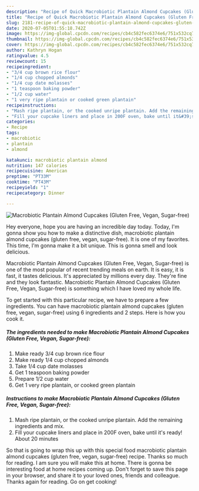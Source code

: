 ```yaml
---
description: "Recipe of Quick Macrobiotic Plantain Almond Cupcakes (Gluten Free, Vegan, Sugar-free)"
title: "Recipe of Quick Macrobiotic Plantain Almond Cupcakes (Gluten Free, Vegan, Sugar-free)"
slug: 2181-recipe-of-quick-macrobiotic-plantain-almond-cupcakes-gluten-free-vegan-sugar-free
date: 2020-07-05T01:55:18.742Z
image: https://img-global.cpcdn.com/recipes/cb4c582fec6374e6/751x532cq70/macrobiotic-plantain-almond-cupcakes-gluten-free-vegan-sugar-free-recipe-main-photo.jpg
thumbnail: https://img-global.cpcdn.com/recipes/cb4c582fec6374e6/751x532cq70/macrobiotic-plantain-almond-cupcakes-gluten-free-vegan-sugar-free-recipe-main-photo.jpg
cover: https://img-global.cpcdn.com/recipes/cb4c582fec6374e6/751x532cq70/macrobiotic-plantain-almond-cupcakes-gluten-free-vegan-sugar-free-recipe-main-photo.jpg
author: Kathryn Hogan
ratingvalue: 4.5
reviewcount: 15
recipeingredient:
- "3/4 cup brown rice flour"
- "1/4 cup chopped almonds"
- "1/4 cup date molasses"
- "1 teaspoon baking powder"
- "1/2 cup water"
- "1 very ripe plantain or cooked green plantain"
recipeinstructions:
- "Mash ripe plantain, or the cooked unripe plantain. Add the remaining ingredients and mix."
- "Fill your cupcake liners and place in 200F oven, bake until it&#39;s ready! About 20 minutes"
categories:
- Recipe
tags:
- macrobiotic
- plantain
- almond

katakunci: macrobiotic plantain almond 
nutrition: 147 calories
recipecuisine: American
preptime: "PT33M"
cooktime: "PT43M"
recipeyield: "1"
recipecategory: Dinner

---
```



![Macrobiotic Plantain Almond Cupcakes (Gluten Free, Vegan, Sugar-free)](https://img-global.cpcdn.com/recipes/cb4c582fec6374e6/751x532cq70/macrobiotic-plantain-almond-cupcakes-gluten-free-vegan-sugar-free-recipe-main-photo.jpg)

Hey everyone, hope you are having an incredible day today. Today, I'm gonna show you how to make a distinctive dish, macrobiotic plantain almond cupcakes (gluten free, vegan, sugar-free). It is one of my favorites. This time, I'm gonna make it a bit unique. This is gonna smell and look delicious.



Macrobiotic Plantain Almond Cupcakes (Gluten Free, Vegan, Sugar-free) is one of the most popular of recent trending meals on earth. It is easy, it is fast, it tastes delicious. It's appreciated by millions every day. They're fine and they look fantastic. Macrobiotic Plantain Almond Cupcakes (Gluten Free, Vegan, Sugar-free) is something which I have loved my whole life.


To get started with this particular recipe, we have to prepare a few ingredients. You can have macrobiotic plantain almond cupcakes (gluten free, vegan, sugar-free) using 6 ingredients and 2 steps. Here is how you cook it.

<!--inarticleads1-->

##### The ingredients needed to make Macrobiotic Plantain Almond Cupcakes (Gluten Free, Vegan, Sugar-free):

1. Make ready 3/4 cup brown rice flour
1. Make ready 1/4 cup chopped almonds
1. Take 1/4 cup date molasses
1. Get 1 teaspoon baking powder
1. Prepare 1/2 cup water
1. Get 1 very ripe plantain, or cooked green plantain




<!--inarticleads2-->

##### Instructions to make Macrobiotic Plantain Almond Cupcakes (Gluten Free, Vegan, Sugar-free):

1. Mash ripe plantain, or the cooked unripe plantain. Add the remaining ingredients and mix.
1. Fill your cupcake liners and place in 200F oven, bake until it&#39;s ready! About 20 minutes




So that is going to wrap this up with this special food macrobiotic plantain almond cupcakes (gluten free, vegan, sugar-free) recipe. Thanks so much for reading. I am sure you will make this at home. There is gonna be interesting food at home recipes coming up. Don't forget to save this page in your browser, and share it to your loved ones, friends and colleague. Thanks again for reading. Go on get cooking!

